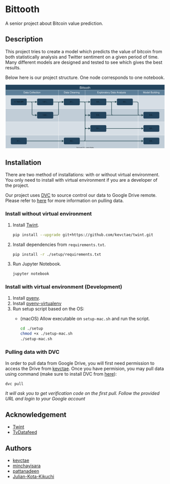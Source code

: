 # Bittooth

A senior project about Bitcoin value prediction.

## Description

This project tries to create a model which predicts the value of bitcoin from both statistically analysis and Twitter sentiment on a given period of time. Many different models are designed and tested to see which gives the best results.

Below here is our project structure. One node corresponds to one notebook.

![Bittooth Data-flow](.blob/data-flow.svg)

## Installation

There are two method of installations: with or without virtual environment. You only need to install with virtual environment if you are a developer of the project.

Our project uses [DVC](https://dvc.org/) to source control our data to Google Drive remote. Please refer to [here](https://github.com/kevctae/Bittooth#pulling-data-with-dvc) for more information on pulling data.

### Install without virtual environment

1. Install [Twint](https://github.com/kevctae/twint).

    ```bash
    pip install --upgrade git+https://github.com/kevctae/twint.git
    ```

2. Install dependencies from `requirements.txt`.

    ```bash
    pip install -r ./setup/requirements.txt
    ```

3. Run Jupyter Notebook.

    ```bash
    jupyter notebook
    ```

### Install with virtual environment (Development)

1. Install [pyenv](https://github.com/pyenv/pyenv#installation).
2. Install [pyenv-virtualenv](https://github.com/pyenv/pyenv-virtualenv#installation)
3. Run setup script based on the OS:
    - (macOS) Allow executable on `setup-mac.sh` and run the script.

        ```bash
        cd ./setup
        chmod +x ./setup-mac.sh
        ./setup-mac.sh
        ```

### Pulling data with DVC

In order to pull data from Google Drive, you will first need permission to access the Drive from [kevctae](https://github.com/kevctae/). Once you have permision, you may pull data using command (make sure to install DVC from [here](https://dvc.org/doc/install)):

```bash
dvc pull
```

*It will ask you to get verification code on the first pull. Follow the provided URL and login to your Google account*



## Acknowledgement

* [Twint](https://github.com/twintproject/twint)
* [TvDatafeed](https://github.com/StreamAlpha/tvdatafeed)

## Authors

* [kevctae](https://github.com/kevctae/)
* [minchayisara](https://github.com/minchayisara)
* [pattanadeen](https://github.com/pattanadeen)
* [Julian-Kota-Kikuchi](https://github.com/Julian-Kota-Kikuchi)